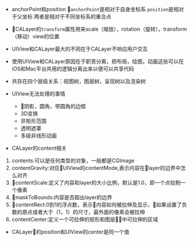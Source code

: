 * anchorPoint和position
`anchorPoint`是相对于自身坐标系
`position`是相对于父坐标
两者是相对于不同坐标系的重合点
* CALayer的`transform`属性用来scale（缩放），rotation（旋转），transform（移动）view的位置
* UIView和CALayer最大的不同在于CALayer不响应用户交互
* 使用UIView和CALayer原因在于职责分离，把布局，绘图，动画这些可以在iOS和Mac平台共用的逻辑分离出来以便可以共享代码
* 共存在四个层级关系：视图树，图层树，呈现树以及渲染树
* UIView无法处理的事情
  * 阴影，圆角，带圆角的边框		
  * 3D变换
  * 非矩形范围
  * 透明遮罩
  * 多级非线形动画

* CALayer的content相关

1. contents:可以是任何类型的对象，一般都是CGImage
2. contentGravity:对应UIView的contentMode,表示内容在layer的边界中怎么对齐
3. contentScale:定义了内容和layer的大小比例，默认是1.0，即一个点绘制一个像素
4. maskToBounds:内容是否超出layer的边界
5. contentRect:0到1的浮点数，表示内容如何被拉伸及显示，如果设置了负数的原点或者大于（1，1）的尺寸，最外面的像素会被拉伸
6. contentCenter:定义一个可拉伸的矩形和图层中可拉伸的区域

* CALayer的position和UIView的center是同一个值